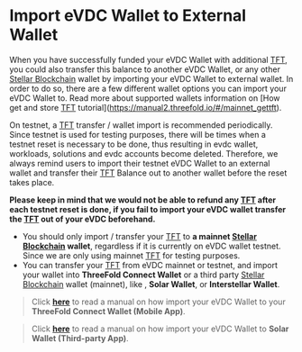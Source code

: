 # Import eVDC Wallet to External Wallet

When you have successfully funded your eVDC Wallet with additional [TFT](threefold__threefold_token), you could also transfer this balance to another eVDC Wallet, or any other [Stellar Blockchain](threefold__stellar_blockchain) wallet by importing your eVDC Wallet to external wallet. In order to do so, there are a few different wallet options you can import your eVDC Wallet to. Read more about supported wallets information on [How get and store [TFT](threefold__threefold_token) tutorial](https://manual2.threefold.io/#/mainnet_gettft).

On testnet, a [TFT](threefold__threefold_token) transfer / wallet import is recommended periodically. Since testnet is used for testing purposes, there will be times when a testnet reset is necessary to be done, thus resulting in evdc wallet, workloads, solutions and evdc accounts become deleted. Therefore, we always remind users to import their testnet eVDC Wallet to an external wallet and transfer their [TFT](threefold__threefold_token) Balance out to another wallet before the reset takes place. 

__Please keep in mind that we would not be able to refund any [TFT](threefold__threefold_token) after each testnet reset is done, if you fail to import your eVDC wallet transfer the [TFT](threefold__threefold_token) out of your eVDC beforehand.__


-  You should only import / transfer your [TFT](threefold__threefold_token) to __a mainnet [Stellar Blockchain](threefold__stellar_blockchain) wallet__, regardless if it is currently on eVDC wallet testnet. Since we are only using mainnet [TFT](threefold__threefold_token) for testing purposes.
- You can transfer your [TFT](threefold__threefold_token) from eVDC mainnet or testnet, and import your wallet into __ThreeFold Connect Wallet__ or a third party [Stellar Blockchain](threefold__stellar_blockchain) wallet (mainnet), like , __Solar Wallet__, or __Interstellar Wallet__. 

> Click [__here__](cloud__evdc_wallet_import_tf.md) to read a manual on how import your eVDC Wallet to your __ThreeFold Connect Wallet (Mobile App)__.

> Click [__here__](cloud__evdc_wallet_import_solar.md) to read a manual on how import your eVDC Wallet to __Solar Wallet (Third-party App)__.